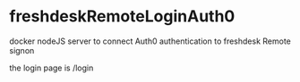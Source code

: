 # freshdeskRemoteLoginAuth0
docker nodeJS server to connect Auth0 authentication to freshdesk Remote signon

the login page is /login
